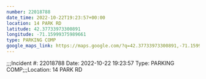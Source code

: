 ```yaml
---
number: 22018788
date_time: 2022-10-22T19:23:57+00:00
location: 14 PARK RD
latitude: 42.37733973300891
longitude: -71.15999375989661
type: PARKING COMP
google_maps_link: https://maps.google.com/?q=42.37733973300891,-71.15999375989661
---
```


;;;Incident #: 22018788  Date: 2022-10-22 19:23:57   Type: PARKING COMP;;;Location: 14 PARK RD
